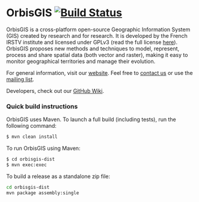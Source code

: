 # OrbisGIS [![Build Status](https://travis-ci.org/orbisgis/orbisgis.png?branch=master)](https://travis-ci.org/orbisgis/orbisgis)

OrbisGIS is a cross-platform open-source Geographic Information System (GIS) created by research and for research. It is developed by the French IRSTV institute and licensed under GPLv3 (read the full license [here](https://github.com/orbisgis/orbisgis/blob/master/Licenses/license-GPL.txt)). OrbisGIS proposes new methods and techniques to model, represent, process and share spatial data (both vector and raster), making it easy to monitor geographical territories and manage their evolution.

For general information, visit our [website](http://www.orbisgis.org). Feel free to [contact us](http://www.orbisgis.org/#contact) or use the [mailing list](http://orbisgis.3871844.n2.nabble.com/).

Developers, check out our [GitHub Wiki](https://github.com/orbisgis/orbisgis/wiki).

### Quick build instructions

OrbisGIS uses Maven. To launch a full build (including tests), run the following command:
```bash
$ mvn clean install
```
To run OrbisGIS using Maven:
```bash
$ cd orbisgis-dist
$ mvn exec:exec
```

To build a release as a standalone zip file:
```bash
cd orbisgis-dist
mvn package assembly:single
```

